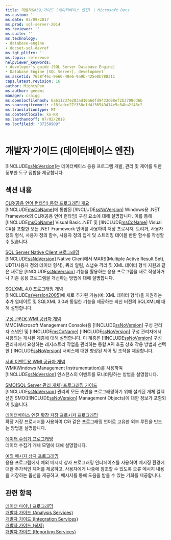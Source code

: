 ```yaml
---
title: 개발자&#39;가이드 (데이터베이스 엔진) | Microsoft Docs
ms.custom: ''
ms.date: 03/09/2017
ms.prod: sql-server-2014
ms.reviewer: ''
ms.suite: ''
ms.technology:
- database-engine
- docset-sql-devref
ms.tgt_pltfrm: ''
ms.topic: reference
helpviewer_keywords:
- developer's guide [SQL Server Database Engine]
- Database Engine [SQL Server], development
ms.assetid: 7638f46c-9e66-48e6-9a9b-425e0b788311
caps.latest.revision: 16
author: MightyPen
ms.author: genemi
manager: craigg
ms.openlocfilehash: 6a611237e283ad10a6dfd8433d08ef2b3708dd6b
ms.sourcegitcommit: c18fadce27f330e1d4f36549414e5c84ba2f46c2
ms.translationtype: MT
ms.contentlocale: ko-KR
ms.lasthandoff: 07/02/2018
ms.locfileid: "37258909"
---
```

# <a name="developer39s-guide-database-engine"></a>개발자&#39;가이드 (데이터베이스 엔진)
  [!INCLUDE[ssNoVersion](../includes/ssnoversion-md.md)]는 데이터베이스 응용 프로그램 개발, 관리 및 제어를 위한 풍부한 도구 집합을 제공합니다.  
  
## <a name="in-this-section"></a>섹션 내용  
 [CLR&#40;공용 언어 런타임&#41; 통합 프로그래밍 개요](clr-integration/common-language-runtime-clr-integration-programming-concepts.md)  
 [!INCLUDE[msCoName](../includes/msconame-md.md)]에 통합된 [!INCLUDE[ssNoVersion](../includes/ssnoversion-md.md)] Windows용 .NET Framework의 CLR(공용 언어 런타임) 구성 요소에 대해 설명합니다. 이를 통해 [!INCLUDE[msCoName](../includes/msconame-md.md)] Visual Basic .NET 및 [!INCLUDE[msCoName](../includes/msconame-md.md)] Visual C#을 포함한 모든 .NET Framework 언어를 사용하여 저장 프로시저, 트리거, 사용자 정의 형식, 사용자 정의 함수, 사용자 정의 집계 및 스트리밍 테이블 반환 함수를 작성할 수 있습니다.  
  
 [SQL Server Native Client 프로그래밍](native-client/sql-server-native-client-programming.md)  
 [!INCLUDE[ssNoVersion](../includes/ssnoversion-md.md)] Native Client에서 MARS(Multiple Active Result Set), UDT(사용자 정의 데이터 형식), 쿼리 알림, 스냅숏 격리 및 XML 데이터 형식 지원과 같은 새로운 [!INCLUDE[ssNoVersion](../includes/ssnoversion-md.md)] 기능을 활용하는 응용 프로그램을 새로 작성하거나 기존 응용 프로그램을 개선하는 방법에 대해 설명합니다.  
  
 [SQLXML 4.0 프로그래밍 개념](sqlxml/sqlxml-4-0-programming-concepts.md)  
 [!INCLUDE[ssVersion2005](../includes/ssversion2005-md.md)]에 새로 추가된 기능(예: XML 데이터 형식)을 지원하는 추가 업데이트 및 SQLXML 3.0과 동일한 기능을 제공하는 최신 버전의 SQLXML에 대해 설명합니다.  
  
 [구성 관리용 WMI 공급자 개념](wmi-provider-configuration/wmi-provider-for-configuration-management.md)  
 MMC(Microsoft Management Console)용 [!INCLUDE[ssNoVersion](../includes/ssnoversion-md.md)] 구성 관리자 스냅인 및 [!INCLUDE[msCoName](../includes/msconame-md.md)] [!INCLUDE[ssNoVersion](../includes/ssnoversion-md.md)] 구성 관리자에서 사용되는 게시된 계층에 대해 설명합니다. 이 계층은 [!INCLUDE[ssNoVersion](../includes/ssnoversion-md.md)] 구성 관리자에서 요청하는 레지스트리 작업을 관리하는 통합 API 호출 상호 작용 방법과 선택한 [!INCLUDE[ssNoVersion](../includes/ssnoversion-md.md)] 서비스에 대한 향상된 제어 및 조작을 제공합니다.  
  
 [서버 이벤트용 WMI 공급자 개념](wmi-provider-server-events/wmi-provider-for-server-events-concepts.md)  
 WMI(Windows Management Instrumentation)를 사용하여 [!INCLUDE[ssNoVersion](../includes/ssnoversion-md.md)] 인스턴스의 이벤트를 모니터링하는 방법을 설명합니다.  
  
 [SMO&#40;SQL Server 관리 개체&#41; 프로그래밍 가이드](server-management-objects-smo/sql-server-management-objects-smo-programming-guide.md)  
 [!INCLUDE[ssNoVersion](../includes/ssnoversion-md.md)] 관리의 모든 측면을 프로그래밍하기 위해 설계된 개체 컬렉션인 SMO([!INCLUDE[ssNoVersion](../includes/ssnoversion-md.md)] Management Objects)에 대한 정보가 포함되어 있습니다.  
  
 [데이터베이스 엔진 확장 저장 프로시저 프로그래밍](database-engine-extended-stored-procedure-programming.md)  
 확장 저장 프로시저를 사용하여 C와 같은 프로그래밍 언어로 고유한 외부 루틴을 만드는 방법을 설명합니다.  
  
 [데이터 수집기 프로그래밍](../database-engine/dev-guide/data-collector-programming.md)  
 데이터 수집기 개체 모델에 대해 설명합니다.  
  
 [예외 메시지 상자 프로그래밍](../database-engine/dev-guide/exception-message-box-programming.md)  
 응용 프로그램에서 예외 메시지 상자 프로그래밍 인터페이스를 사용하여 메시징 환경에 대한 추가적인 제어를 제공하고, 사용자에게 나중에 참조할 수 있도록 오류 메시지 내용을 저장하는 옵션을 제공하고, 메시지를 통해 도움을 받을 수 있는 기회를 제공합니다.  
  
## <a name="see-also"></a>관련 항목  
 [데이터 마이닝 프로그래밍](../analysis-services/dev-guide/data-mining-programming.md)   
 [개발자 가이드 &#40;Analysis Services&#41;](../analysis-services/analysis-services-developer-documentation.md)   
 [개발자 가이드 &#40;Integration Services&#41;](../integration-services/integration-services-developer-documentation.md)   
 [개발자 가이드 &#40;복제&#41;](replication/concepts/replication-developer-documentation.md)   
 [개발자 가이드 &#40;Reporting Services&#41;](../reporting-services/reporting-services-developer-documentation.md)  
  
  
